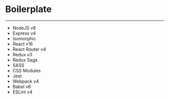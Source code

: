 # Boilerplate
---
* NodeJS v8
* Express v4
* Isomorphic
* React v16
* React Router v4
* Redux v3
* Redux Saga
* SASS
* CSS Modules
* Jest
* Webpack v4
* Babel v6
* ESLint v4
